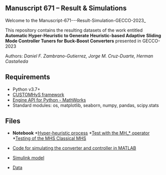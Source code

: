 ## Manuscript 671 – Result & Simulations

Welcome to the Manuscript-671---Result-Simulation-GECCO-2023_

This repository contains the resulting datasets of the work entitled **Automatic Hyper-Heuristic to Generate Heuristic-based Adaptive**
**Sliding Mode Controller Tuners for Buck-Boost Converters** presented in GECCO-2023

Authors: _Daniel F. Zambrano-Gutierrez, Jorge M. Cruz-Duarte, Herman Castañeda_

## Requirements
* Python v3.7+
* [CUSTOMHyS framework](https://github.com/jcrvz/customhys.git)
* [Engine API for Python - MathWorks](https://www.mathworks.com/help/matlab/matlab_external/install-the-matlab-engine-for-python.html)
* Standard modules: os, matplotlib, seaborn, numpy, pandas, scipy.stats

## Files
* **Notebook**
    *[Hyper-heuristic process](https://github.com/Danielfz14/GECCO_671/blob/main/HH_deslizante.ipynb)
    *[Test with the MH_* operator](https://github.com/Danielfz14/GECCO_671/blob/main/deslizanteHH.ipynb)
    *[Testing of the MHS Classical MHS](https://github.com/Danielfz14/GECCO_671/blob/main/Gecco-PSO-GA.ipynb)
    
* [Code for simulating the converter and controller in MATLAB](https://github.com/Danielfz14/GECCO_671/blob/main/HHmododeslizante2.m)
* [Simulink model](https://github.com/Danielfz14/GECCO_671/blob/main/s1.slx)
* [Data](https://github.com/Danielfz14/GECCO_671/tree/main/Datos)

